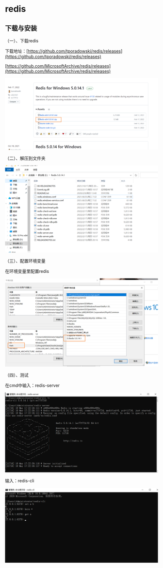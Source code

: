 # redis

## 下载与安装

（一）、下载redis

下载地址：[https://github.com/tporadowski/redis/releases](https://github.com/tporadowski/redis/releases)

[https://github.com/MicrosoftArchive/redis/releases](https://github.com/MicrosoftArchive/redis/releases)

![Image text](../../.vuepress/public/Java/redis/01/01.png)

（二）、解压到文件夹

![Image text](../../.vuepress/public/Java/redis/01/02.png)

（三）、配置环境变量

在环境变量里配置redis

![Image text](../../.vuepress/public/Java/redis/01/03.png)

（四）、测试

在cmd中输入：redis-server

![Image text](../../.vuepress/public/Java/redis/01/04.png)

输入：redis-cli

![Image text](../../.vuepress/public/Java/redis/01/05.png)
